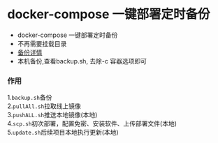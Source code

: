 # docker-compose 一键部署定时备份

- docker-compose 一键部署定时备份
- 不再需要挂载目录
- [备份详情](mysql/bak.sh)
- 本机备份,查看backup.sh, 去除-c 容器选项即可  

### 作用  
1.`backup.sh`备份  
2.`pullAll.sh`拉取线上镜像  
3.`pushALL.sh`推送本地镜像(本地)  
4.`scp.sh`初次部署，配置免密、安装软件、上传部署文件(本地)  
5.`update.sh`后续项目本地执行更新(本地)  
